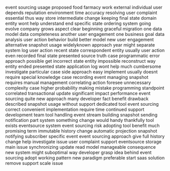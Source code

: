 event sourcing usage proposed food farmacy work external individual user depends reputation environment time accuracy resolving user complaint essential thus way store intermediate change keeping final state domain entity wont help understand end specific state ordering system going evolve company grows aspect clear beginning graceful migration one data model data completeness another user engagement one business goal data analysis user action behavior build better model new user engagement alternative snapshot usage widelyknown approach year might separate system log user action recent state correspondent entity usually user action even recorded final state presented source truth case programmatic error approach possible get incorrect state entity impossible reconstruct way entity ended presented state application log wont help much cumbersome investigate particular case side approach easy implement usually doesnt require special knowledge case recording event managing snapshot requires manual management correlating action foresee unnecessary complexity case higher probability making mistake programming standpoint correlated transactional update significant impact performance event sourcing quite new approach many developer fact benefit drawback described snapshot usage without support dedicated tool event sourcing correct convenient implementation require time continued support development team tool handling event stream building snapshot sending notification part system something change would handy thankfully tool exists eventsource system event sourcing risk adopting tool benefit much promising term immutable history change automatic projection snapshot notifying subscriber specific event event sourcing approach give full history change help investigate issue user complaint support eventsource storage main issue synchronizing update read model manageable consequence new system might suboptimal way developer grasp idea behind event sourcing adopt working pattern new paradigm preferable start saas solution remove support scale issue